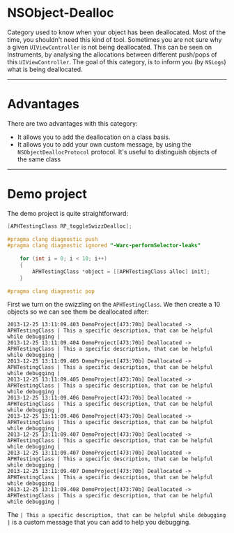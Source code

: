 NSObject-Dealloc
================

Category used to know when your object has been deallocated. Most of the time, you shouldn't need this kind of tool. Sometimes you are not sure why a given `UIViewController` is not being deallocated. This can be seen on Instruments, by analysing the allocations between different push/pops of this `UIViewController`. The goal of this category, is to inform you (by `NSLogs`) what is being deallocated. 

------------------------------------
Advantages
============

There are two advantages with this category:

* It allows you to add the deallocation on a class basis. 
* It allows you to add your own custom message, by using the `NSObjectDeallocProtocol` protocol. It's useful to distinguish objects of the same class


------------------------------------
Demo project
============

The demo project is quite straightforward:

```objective-c
[APHTestingClass RP_toggleSwizzDealloc];
    
#pragma clang diagnostic push
#pragma clang diagnostic ignored "-Warc-performSelector-leaks"
    
    for (int i = 0; i < 10; i++)
    {
        APHTestingClass *object = [[APHTestingClass alloc] init];
    }
    
#pragma clang diagnostic pop
```

First we turn on the swizzling on the `APHTestingClass`. We then create a 10 objects so we can see them be deallocated after:

```
2013-12-25 13:11:09.403 DemoProject[473:70b] Deallocated -> APHTestingClass | This a specific description, that can be helpful while debugging |
2013-12-25 13:11:09.404 DemoProject[473:70b] Deallocated -> APHTestingClass | This a specific description, that can be helpful while debugging |
2013-12-25 13:11:09.405 DemoProject[473:70b] Deallocated -> APHTestingClass | This a specific description, that can be helpful while debugging |
2013-12-25 13:11:09.405 DemoProject[473:70b] Deallocated -> APHTestingClass | This a specific description, that can be helpful while debugging |
2013-12-25 13:11:09.406 DemoProject[473:70b] Deallocated -> APHTestingClass | This a specific description, that can be helpful while debugging |
2013-12-25 13:11:09.406 DemoProject[473:70b] Deallocated -> APHTestingClass | This a specific description, that can be helpful while debugging |
2013-12-25 13:11:09.407 DemoProject[473:70b] Deallocated -> APHTestingClass | This a specific description, that can be helpful while debugging |
2013-12-25 13:11:09.407 DemoProject[473:70b] Deallocated -> APHTestingClass | This a specific description, that can be helpful while debugging |
2013-12-25 13:11:09.407 DemoProject[473:70b] Deallocated -> APHTestingClass | This a specific description, that can be helpful while debugging |
2013-12-25 13:11:09.408 DemoProject[473:70b] Deallocated -> APHTestingClass | This a specific description, that can be helpful while debugging |
```

The `| This a specific description, that can be helpful while debugging |` is a custom message that you can add to help you debugging. 





